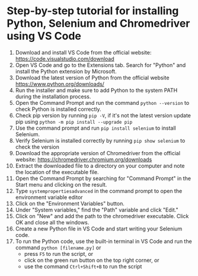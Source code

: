 # Step-by-step tutorial for installing Python, Selenium and Chromedriver using VS Code

1. Download and install VS Code from the official website: https://code.visualstudio.com/download
2. Open VS Code and go to the Extensions tab. Search for "Python" and install the Python extension by Microsoft. 
3. Download the latest version of Python from the official website https://www.python.org/downloads/
4. Run the installer and make sure to add Python to the system PATH during the installation process.
5. Open the Command Prompt and run the command `python --version` to check Python is installed correctly.
6. Check pip version by running `pip -V`, if it's not the latest version update pip using `python -m pip install --upgrade pip`
7. Use the command prompt and run `pip install selenium` to install Selenium.
8. Verify Selenium is installed correctly by running `pip show selenium` to check the version
9. Download the appropriate version of Chromedriver from the official website: https://chromedriver.chromium.org/downloads
10. Extract the downloaded file to a directory on your computer and note the location of the executable file.
11. Open the Command Prompt by searching for "Command Prompt" in the Start menu and clicking on the result.
12. Type `systempropertiesadvanced`  in the command prompt to open the environment variable editor
13. Click on the "Environment Variables" button.
14. Under "System variables," find the "Path" variable and click "Edit."
15. Click on "New" and add the path to the chromedriver executable. Click OK and close all the windows.
16. Create a new Python file in VS Code and start writing your Selenium code.
17. To run the Python code, use the built-in terminal in VS Code and run the command `python [filename.py]` or
    - press `F5` to run the script, or
    - click on the green run button on the top right corner, or 
    - use the command `Ctrl+Shift+B` to run the script
